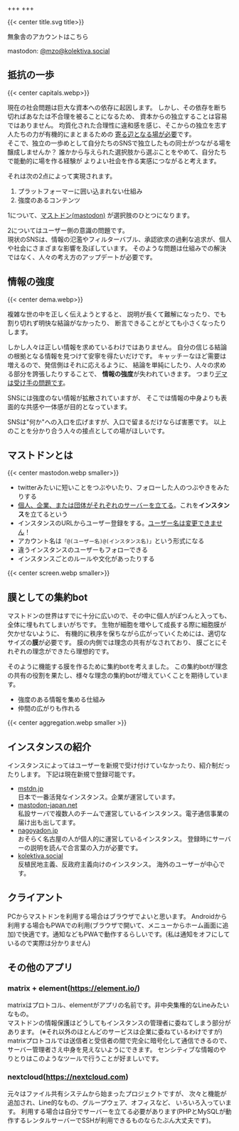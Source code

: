 +++
+++

{{< center title.svg title>}}

<div class="box">
無象舎のアカウントはこちら

mastodon: <a href="https://kolektiva.social/@mzo">@mzo@kolektiva.social</a>
</div>

## 抵抗の一歩
{{< center capitals.webp>}}

現在の社会問題は巨大な資本への依存に起因します。
しかし、その依存を断ち切ればあなたは不合理を被ることになるため、
資本からの独立することは容易ではありません。
均質化された合理性に違和感を感じ、そこからの独立を志す人たちの力が有機的にまとまるための
<ins>寄る辺となる場が必要</ins>です。  
そこで、独立の一歩めとして自分たちのSNSで独立したもの同士がつながる場を醸成しませんか？
誰かから与えられた選択肢から選ぶことをやめて、自分たちで能動的に場を作る経験が
よりよい社会を作る実感につながると考えます。

それは次の2点によって実現されます。

1. プラットフォーマーに囲い込まれない仕組み
2. 強度のあるコンテンツ

1について、[マストドン(mastodon)](https://joinmastodon.org/) が選択肢のひとつになります。

2についてはユーザー側の意識の問題です。  
現状のSNSは、情報の氾濫やフィルターバブル、承認欲求の過剰な追求が、個人や社会にさまざまな影響を及ぼしています。
そのような問題は仕組みでの解決ではなく、人々の考え方のアップデートが必要です。

## 情報の強度
{{< center dema.webp>}}

複雑な世の中を正しく伝えようとすると、
説明が長くて難解になったり、でも割り切れず明快な結論がなかったり、
断言できることがとても小さくなったりします。

しかし人々は正しい情報を求めているわけではありません。
自分の信じる結論の根拠となる情報を見つけて安寧を得たいだけです。
キャッチーなほど需要は増えるので、発信側はそれに応えるように、
結論を単純にしたり、人々の求める部分を誇張したりすることで、
**情報の強度**が失われていきます。
つまり<ins>デマは受け手の問題です</ins>。

SNSには強度のない情報が拡散されていますが、
そこでは情報の中身よりも表面的な共感や一体感が目的となっています。

SNSは"何か"への入口を広げますが、入口で留まるだけならば害悪です。
以上のことを分かり合う人々の接点としての場がほしいです。

## マストドンとは
{{< center mastodon.webp smaller>}}
- twitterみたいに短いことをつぶやいたり、フォローした人のつぶやきをみたりする
- <ins>個人、企業、または団体がそれぞれのサーバーを立てる</ins>。これを**インスタンス**を立てるという
- インスタンスのURLからユーザー登録をする。<ins>ユーザー名は変更できません</ins>！
- アカウント名は`「@(ユーザー名)@(インスタンス名)」`という形式になる
- 違うインスタンスのユーザーもフォローできる
- インスタンスごとのルールや文化があったりする

{{< center screen.webp smaller>}}

## 膜としての集約bot
マストドンの世界はすでに十分に広いので、その中に個人がぽつんと入っても、全体に埋もれてしまいがちです。
生物が細胞を増やして成長する際に細胞膜が欠かせないように、
有機的に秩序を保ちながら広がっていくためには、適切なサイズの**膜**が必要です。
膜の内側では理念の共有がなされており、
膜ごとにそれぞれの理念ができたら理想的です。

そのように機能する膜を作るために集約botを考えました。
この集約botが理念の共有の役割を果たし、様々な理念の集約botが増えていくことを期待しています。

- 強度のある情報を集める仕組み
- 仲間の広がりも作れる

{{< center aggregation.webp smaller >}}

## インスタンスの紹介
インスタンスによってはユーザーを新規で受け付けていなかったり、紹介制だったりします。
下記は現在新規で登録可能です。

- [mstdn.jp](https://mstdn.jp)  
日本で一番活発なインスタンス。企業が運営しています。
- [mastodon-japan.net](https://mastodon-japan.net)  
私設サーバで複数人のチームで運営しているインスタンス。電子通信事業の届け出も出してます。
- [nagoyadon.jp](https://nagoyadon.jp)  
おそらく名古屋の人が個人的に運営しているインスタンス。
登録時にサーバーの説明を読んで合言葉の入力が必要です。
- [kolektiva.social](https://kolektiva.social)  
反植民地主義、反政府主義向けのインスタンス。
海外のユーザーが中心です。

## クライアント
PCからマストドンを利用する場合はブラウザでよいと思います。
Androidから利用する場合もPWAでの利用(ブラウザで開いて、メニューからホーム画面に追加)で快適です。通知などもPWAで動作するらしいです。(私は通知をオフにしているので実際は分かりません)

## その他のアプリ
### matrix + element(https://element.io/)
matrixはプロトコル、elementがアプリの名前です。非中央集権的なLineみたいなもの。  
マストドンの情報保護はどうしてもインスタンスの管理者に委ねてしまう部分があります。
(※それ以外のほとんどのサービスは企業に委ねているわけですが)  
matrixプロトコルでは送信者と受信者の間で完全に暗号化して通信できるので、
サーバー管理者さえ中身を見えないようにできます。
センシティブな情報のやりとりはこのようなツールで行うことが好ましいです。

### nextcloud(https://nextcloud.com)  
元々はファイル共有システムから始まったプロジェクトですが、
次々と機能が追加され、Line的なもの、グループウェア、オフィスなど、
いろいろ入っています。
利用する場合は自分でサーバーを立てる必要があります(PHPとMySQLが動作するレンタルサーバーでSSHが利用できるものならたぶん大丈夫です)。
